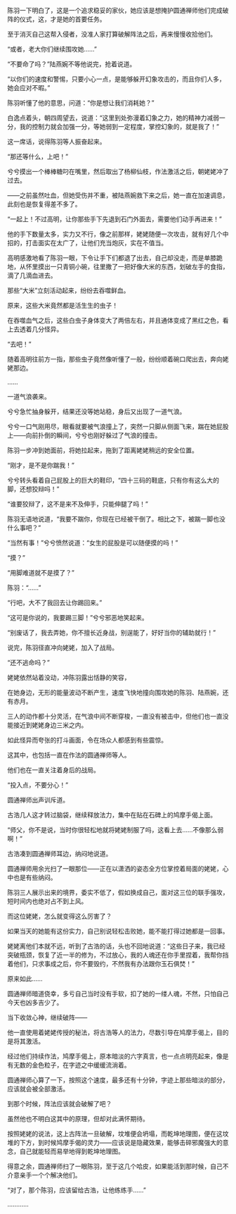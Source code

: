 陈羽一下明白了，这是一个追求稳妥的家伙，她应该是想掩护圆通禅师他们完成破阵的仪式，这，才是她的首要任务。

至于消灭自己这帮入侵者，没准人家打算破解阵法之后，再来慢慢收拾他们。

“或者，老大你们继续围攻她……”

“不要命了吗？”陆燕婉不等他说完，抢着说道。

“以你们的速度和警惕，只要小心一点，是能够躲开幻象攻击的，而且你们人多，她会应对不暇。”

陈羽听懂了他的意思，问道：“你是想让我们消耗她？”

白逸点着头，朝四周望去，说道：“这里到处弥漫着幻象之力，她的精神力减弱一分，我的控制力就会加强一分，等她弱到一定程度，掌控幻象的，就是我了！”

这一席话，说得陈羽等人振奋起来。

“那还等什么，上吧！”

兮兮摸出一个棒棒糖叼在嘴里，然后取出了杨柳仙枝，作法激活之后，朝姥姥冲了过去。

——之前虽然吐血，但她受伤并不重，被陆燕婉救下来之后，她一直在加速调息，此刻也是恢复得差不多了。

“一起上！不过高明，让你那些手下先退到石门外面去，需要他们动手再进来！”

他的手下数量太多，实力又不行，像之前那样，姥姥随便一次攻击，就有好几个中招的，打击面实在太广了，让他们充当炮灰，实在不值当。

高明感激地看了陈羽一眼，下令让手下们都退了出去，自己却没走，而是单膝跪地，从怀里摸出一只青铜小碗，往里撒了一把好像大米的东西，划破左手的食指，滴了几滴血进去。

那些“大米”立刻活动起来，纷纷去吞噬鲜血。

原来，这些大米竟然都是活生生的虫子！

在吞噬血气之后，这些白虫子身体变大了两倍左右，并且通体变成了黑红之色，看上去透着几分怪异。

“去吧！”

随着高明往前方一指，那些虫子竟然像听懂了一般，纷纷顺着碗口爬出去，奔向姥姥那边。

……

一道气浪袭来。

兮兮急忙抽身躲开，结果还没等她站稳，身后又出现了一道气浪。

兮兮一口气刚用尽，眼看就要被气浪撞上了，突然一只脚从侧面飞来，踹在她屁股上——向前扑倒的瞬间，兮兮也刚好躲过了气浪的撞击。

陈羽一步冲到她面前，将她拉起来，拖到了距离姥姥稍远的安全位置。

“刚才，是不是你踹我！”

兮兮转头看着自己屁股上的巨大的鞋印，“四十三码的鞋底，只有你有这么大的脚，还想狡辩吗！”

“谁要狡辩了，这不是来不及伸手，只能伸腿了吗！”

陈羽无语地说道，“我要不踹你，你现在已经被干倒了。相比之下，被踹一脚也没什么事吧？”

“当然有事！”兮兮愤然说道：“女生的屁股是可以随便摸的吗！”

“摸？”

“用脚难道就不是摸了？”

陈羽：“……”

“行吧，大不了我回去让你踢回来。”

“这可是你说的，我要踢三脚！”兮兮邪恶地笑起来。

“别废话了，我去弄她，你不擅长近身战，别逞能了，好好当你的辅助就行！”

说完，陈羽径直冲向姥姥，加入了战局。

“还不逃命吗？”

姥姥依然站着没动，冲陈羽露出恬静的笑容，

在她身边，无形的能量波动不断产生，速度飞快地撞向围攻她的陈羽、陆燕婉，还有赤月。

三人的动作都十分灵活，在气浪中间不断穿梭，一直没有被击中，但他们也一直没能接近到姥姥身边三米之内。

如此怪异而夸张的打斗画面，令在场众人都感到有些震惊。

这其中，也包括一直在作法的圆通禅师等人。

他们也在一直关注着身后的战局。

“投入点，不要分心！”

圆通禅师出声训斥道。

古浩几人这才转过脑袋，继续释放法力，集中在贴在石碑上的鸠摩手偈上面。

“师父，你不是说，当时你很轻松地就将姥姥制服了吗，这看上去……不像那么弱啊！”

古浩凑到圆通禅师耳边，纳闷地说道。

圆通禅师用余光扫了一眼那位——正在以潇洒的姿态全方位掌控着局面的姥姥，心中也是有些纳闷。

陈羽三人展示出来的境界，委实不低了，假如换成自己，面对这三位的联手强攻，短时间内也绝对占不到上风。

而这位姥姥，怎么就变得这么厉害了？

如果当天的她能有这份实力，自己别说轻松击败她，能不能打得过她都是一回事。

姥姥离他们本就不远，听到了古浩的话，头也不回地说道：“这些日子来，我已经突破瓶颈，恢复了近一半的修为，不过放心，我的人魂还在你手里捏着，我帮你挡着他们，只求事成之后，你不要毁约，不然我有办法跟你玉石俱焚！”

原来如此……

圆通禅师暗道侥幸，多亏自己当时没有手软，扣了她的一缕人魂，不然，只怕自己今天也凶多吉少了。

当下收敛心神，继续破阵——

他一直使用着姥姥传授的秘法，将古浩等人的法力，尽数引导在鸠摩手偈上，目的是将其激活。

经过他们持续作法，鸠摩手偈上，原本暗淡的六字真言，也一点点明亮起来，像是有无数的金色粒子，在字迹之中缓缓流淌着。

圆通禅师心算了一下，按照这个速度，最多还有十分钟，字迹上那些暗淡的部分，应该就会被全部激活。

到那个时候，阵法应该就会破解了吧？

虽然他也不明白这其中的原理，但却对此满怀期待。

按照姥姥的说法，这上古阵法一旦破解，坟堆便会坍塌，而乾坤地理图，便在这坟堆的下方，到时候鸠摩手偈的灵力——应该说是隐藏效果，能够击碎邪魔强大的意念，自己就能轻而易举地得到乾坤地理图。

得意之余，圆通禅师扫了一眼陈羽，至于这几个哈皮，如果能活到那时候，自己不介意亲手一个个解决他们。

“对了，那个陈羽，应该留给古浩，让他练练手……”

…………
